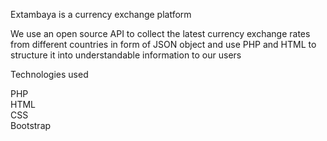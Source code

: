 Extambaya is a currency exchange platform<br/>

We use an open source API to collect the latest currency exchange rates from
different countries in form of JSON object and use PHP and HTML to structure it into understandable information to our users<br/>

Technologies used<br/>

PHP<br/>
HTML<br/>
CSS<br/>
Bootstrap<br/>
